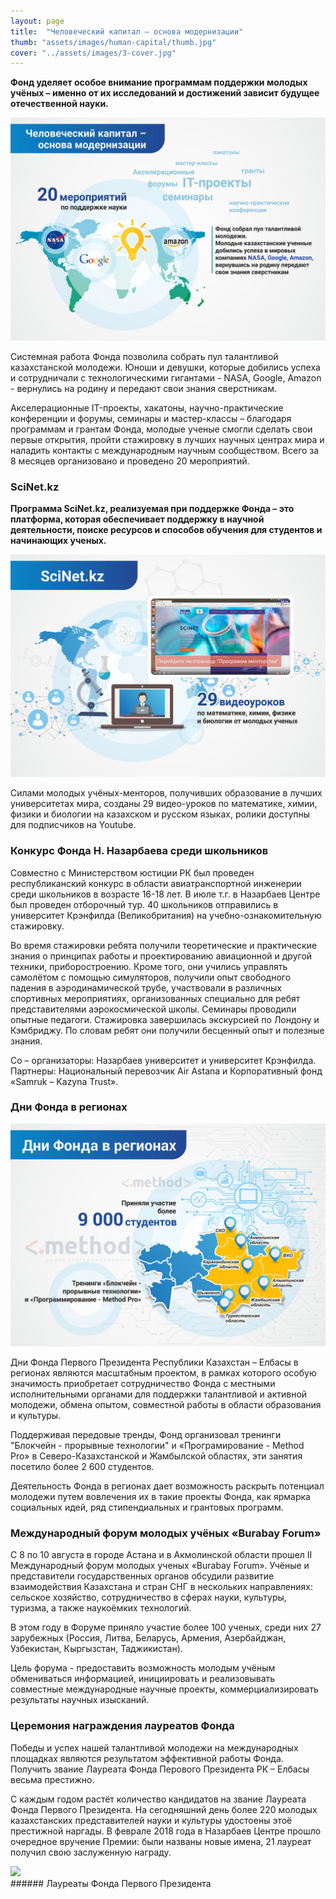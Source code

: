 ```yaml
---
layout: page
title:  "Человеческий капитал — основа модернизации"
thumb: "assets/images/human-capital/thumb.jpg"
cover: "../assets/images/3-cover.jpg"
---
```


**Фонд уделяет особое внимание программам поддержки молодых учёных – именно от
их исследований и достижений зависит будущее отечественной науки.**

![](../assets/images/human-capital/main-infographic.jpg)

<div class="expandable-content" markdown="1">
Системная работа Фонда позволила собрать пул талантливой казахстанской молодежи.
Юноши и девушки, которые добились успеха и сотрудничали с технологическими
гигантами - NASA, Google, Amazon - вернулись на родину и передают свои
знания сверстникам.

Акселерационные IT-проекты, хакатоны, научно-практические конференции и форумы,
семинары и мастер-классы – благодаря программам и грантам Фонда, молодые ученые
смогли сделать свои первые открытия, пройти стажировку в лучших научных центрах
мира и наладить контакты с международным научным сообществом. Всего за 8
месяцев организовано и проведено 20 мероприятий.  

### SciNet.kz

**Программа SciNet.kz, реализуемая при поддержке Фонда – это платформа,
которая обеспечивает поддержку в научной деятельности, поиске ресурсов и
способов обучения для студентов и начинающих ученых.**

![](../assets/images/human-capital/infographic-scinet.jpg)

Силами молодых учёных-менторов, получивших образование в лучших университетах
мира, созданы 29 видео-уроков по математике, химии, физики и биологии на
казахском и русском языках, ролики доступны для подписчиков на Youtube.


### Конкурс Фонда Н. Назарбаева среди школьников

Совместно с Министерством юстиции РК был проведен республиканский конкурс в
области авиатранспортной инженерии среди школьников в возрасте 16-18 лет. В
июле т.г. в Назарбаев Центре был проведен отборочный тур. 40 школьников
отправились в университет Крэнфилда (Великобритания) на учебно-ознакомительную
стажировку.

Во время стажировки ребята получили теоретические и практические знания о
принципах работы и проектированию авиационной и другой техники, приборостроению.
Кроме того, они учились управлять самолётом с помощью симуляторов, получили опыт
свободного падения в аэродинамической трубе, участвовали в различных спортивных
мероприятиях, организованных специально для ребят представителями
аэрокосмической школы. Семинары проводили опытные педагоги.
Стажировка завершилась экскурсией по Лондону и Кэмбриджу.
По словам ребят они получили бесценный опыт и полезные знания.

Со – организаторы: Назарбаев университет и университет Крэнфилда. Партнеры:
Национальный перевозчик Air Astana и Корпоративный фонд «Samruk – Kazyna Trust».


### Дни Фонда в регионах

![](../assets/images/human-capital/infographic-days.jpg)

Дни Фонда Первого Президента Республики Казахстан – Елбасы в регионах являются
масштабным проектом, в рамках которого особую значимость приобретает
сотрудничество Фонда с местными исполнительными органами для поддержки
талантливой и активной молодежи, обмена опытом, совместной работы в
области образования и культуры.

Поддерживая передовые тренды, Фонд организовал тренинги "Блокчейн - прорывные
технологии" и «Програмирование - Method Pro» в Северо-Казахстанской и
Жамбылской областях, эти занятия посетило более 2 600 студентов.

Деятельность Фонда в регионах дает возможность раскрыть потенциал молодежи
путем вовлечения их в такие проекты Фонда, как ярмарка социальных идей, ряд
стипендиальных и грантовых программ.


### Международный форум молодых учёных «Burabay Forum»

<div class="carousel" markdown="1"><div class="carousel-holder">
<div class="swiper-container">

<div class="swiper-wrapper">
<div class="swiper-slide" style="background-image: url(../assets/images/human-capital/borabai-gallery/1.jpg)"></div>
<div class="swiper-slide" style="background-image: url(../assets/images/human-capital/borabai-gallery/2.jpg)"></div>
<div class="swiper-slide" style="background-image: url(../assets/images/human-capital/borabai-gallery/3.jpg)"></div>
<div class="swiper-slide" style="background-image: url(../assets/images/human-capital/borabai-gallery/4.jpg)"></div>
<div class="swiper-slide" style="background-image: url(../assets/images/human-capital/borabai-gallery/5.jpg)"></div>
<div class="swiper-slide" style="background-image: url(../assets/images/human-capital/borabai-gallery/6.jpg)"></div>
<div class="swiper-slide" style="background-image: url(../assets/images/human-capital/borabai-gallery/7.jpg)"></div>
<div class="swiper-slide" style="background-image: url(../assets/images/human-capital/borabai-gallery/8.jpg)"></div>
<div class="swiper-slide" style="background-image: url(../assets/images/human-capital/borabai-gallery/9.jpg)"></div>
<div class="swiper-slide" style="background-image: url(../assets/images/human-capital/borabai-gallery/10.jpg)"></div>
<div class="swiper-slide" style="background-image: url(../assets/images/human-capital/borabai-gallery/11.jpg)"></div>
<div class="swiper-slide" style="background-image: url(../assets/images/human-capital/borabai-gallery/12.jpg)"></div>
</div>

<div class="swiper-pagination"></div>
</div>
</div></div>

С 8 по 10 августа в городе Астана и в Акмолинской области прошел II
Международный форум молодых ученых «Burabay Forum». Учёные и представители
государственных органов обсудили развитие взаимодействия Казахстана и стран
СНГ в нескольких направлениях: сельское хозяйство, сотрудничество в сферах
науки, культуры, туризма, а также наукоёмких технологий.

В этом году в Форуме приняло участие более 100 ученых, среди них 27 зарубежных
(Россия, Литва, Беларусь, Армения, Азербайджан, Узбекистан, Кыргызстан, Таджикистан).

Цель форума - предоставить возможность молодым учёным обмениваться информацией,
инициировать и реализовывать совместные международные научные проекты,
коммерциализировать результаты научных изысканий.


### Церемония награждения лауреатов Фонда

<div class="carousel" markdown="1"><div class="carousel-holder">
<div class="swiper-container">

<div class="swiper-wrapper">
<div class="swiper-slide" style="background-image: url(../assets/images/human-capital/awards-gallery/1.jpg)"></div>
<div class="swiper-slide" style="background-image: url(../assets/images/human-capital/awards-gallery/2.jpg)"></div>
<div class="swiper-slide" style="background-image: url(../assets/images/human-capital/awards-gallery/3.jpg)"></div>
<div class="swiper-slide" style="background-image: url(../assets/images/human-capital/awards-gallery/4.jpg)"></div>
<div class="swiper-slide" style="background-image: url(../assets/images/human-capital/awards-gallery/5.jpg)"></div>
<div class="swiper-slide" style="background-image: url(../assets/images/human-capital/awards-gallery/6.jpg)"></div>
<div class="swiper-slide" style="background-image: url(../assets/images/human-capital/awards-gallery/7.jpg)"></div>
<div class="swiper-slide" style="background-image: url(../assets/images/human-capital/awards-gallery/8.jpg)"></div>
</div>

<div class="swiper-pagination"></div>
</div>
</div></div>

Победы и успех нашей талантливой молодежи на международных площадках являются
результатом эффективной работы Фонда. Получить звание Лауреата Фонда Перового
Президента РК – Елбасы весьма престижно.

С каждым годом растёт количество кандидатов на звание Лауреата Фонда Первого
Президента. На сегодняшний день более 220 молодых казахстанских представителей
науки и культуры удостоены этоё престижной наргады. В феврале 2018 года в
Назарбаев Центре прошло очередное вручение Премии: были названы новые имена,
21 лауреат получил свою заслуженную награду.

<div class="fw">
<img src="../assets/images/3-panno.png" />
</div>
###### Лауреаты Фонда Первого Президента

</div>
